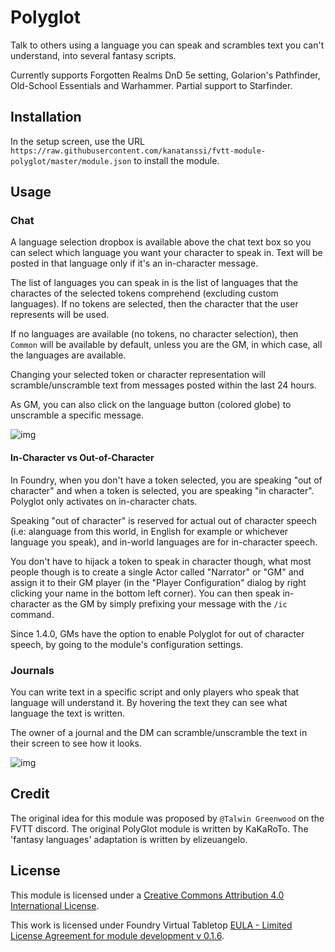 # Polyglot

Talk to others using a language you can speak and scrambles text you can't understand, into several fantasy scripts.

Currently supports Forgotten Realms DnD 5e setting, Golarion's Pathfinder, Old-School Essentials and Warhammer.
Partial support to Starfinder.

## Installation

In the setup screen, use the URL `https://raw.githubusercontent.com/kanatanssi/fvtt-module-polyglot/master/module.json` to install the module.

## Usage

### Chat

A language selection dropbox is available above the chat text box so you can select which language you want your character to speak in. Text will be posted in that language only if it's an in-character message.

The list of languages you can speak in is the list of languages that the charactes of the selected tokens comprehend (excluding custom languages). If no tokens are selected, then the character that the user represents will be used.

If no languages are available (no tokens, no character selection), then `Common` will be available by default, unless you are the GM, in which case, all the languages are available.

Changing your selected token or character representation will scramble/unscramble text from messages posted within the last 24 hours.

As GM, you can also click on the language button (colored globe) to unscramble a specific message.

![img](https://media.discordapp.net/attachments/542495303929036824/737807675290550324/chat.gif)

#### In-Character vs Out-of-Character

In Foundry, when you don't have a token selected, you are speaking "out of character" and when a token is selected, you are speaking "in character". Polyglot only activates on in-character chats.

Speaking "out of character" is reserved for actual out of character speech (i.e: alanguage from this world, in English for example or whichever language you speak), and in-world languages are for in-character speech.

You don't have to hijack a token to speak in character though, what most people though is to create a single Actor called "Narrator" or "GM" and assign it to their GM player (in the "Player Configuration" dialog by right clicking your name in the bottom left corner).
You can then speak in-character as the GM by simply prefixing your message with the `/ic` command.

Since 1.4.0, GMs have the option to enable Polyglot for out of character speech, by going to the module's configuration settings.

### Journals

You can write text in a specific script and only players who speak that language will understand it. By hovering the text they can see what language the text is written.

The owner of a journal and the DM can scramble/unscramble the text in their screen to see how it looks.

![img](https://media.discordapp.net/attachments/542495303929036824/737807609234456596/journal.gif)

## Credit

The original idea for this module was proposed by `@Talwin Greenwood` on the FVTT discord.
The original PolyGlot module is written by KaKaRoTo. The 'fantasy languages' adaptation is written by elizeuangelo.

## License

This module is licensed under a [Creative Commons Attribution 4.0 International License](http://creativecommons.org/licenses/by/4.0/).

This work is licensed under Foundry Virtual Tabletop [EULA - Limited License Agreement for module development v 0.1.6](http://foundryvtt.com/pages/license.html).
